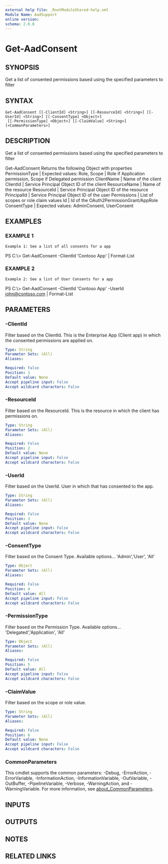 ```yaml
---
external help file: _RootModuleShared-help.xml
Module Name: AadSupport
online version:
schema: 2.0.0
---
```


# Get-AadConsent

## SYNOPSIS
Get a list of consented permissions based using the specified parameters to filter

## SYNTAX

```
Get-AadConsent [[-ClientId] <String>] [[-ResourceId] <String>] [[-UserId] <String>] [[-ConsentType] <Object>]
 [[-PermissionType] <Object>] [[-ClaimValue] <String>] [<CommonParameters>]
```

## DESCRIPTION
Get a list of consented permissions based using the specified parameters to filter

Get-AadConsent Returns the following Object with properties
PermissionType | Expected values: Role, Scope | Role if Application permission, Scope if Delegated permission
ClientName | Name of the client
ClientId | Service Principal Object ID of the client
ResourceName | Name of the resource
ResourceId  | Service Principal Object ID of the resource
PrincipalId | Service Principal Object ID of the user
Permissions | List of scopes or role claim values
Id | Id of the OAuth2PermissionGrant/AppRole
ConsentType | Expected values: AdminConsent, UserConsent

## EXAMPLES

### EXAMPLE 1
```
Example 1: See a list of all consents for a app
```

PS C:\\\> Get-AadConsent -ClientId 'Contoso App' | Format-List

### EXAMPLE 2
```
Example 2: See a list of User Consents for a app
```

PS C:\\\> Get-AadConsent -ClientId 'Contoso App' -UserId john@contoso.com | Format-List

## PARAMETERS

### -ClientId
Filter based on the ClientId.
This is the Enterprise App (Client app) in which the consented permissions are applied on.

```yaml
Type: String
Parameter Sets: (All)
Aliases:

Required: False
Position: 1
Default value: None
Accept pipeline input: False
Accept wildcard characters: False
```

### -ResourceId
Filter based on the ResourceId.
This is the resource in which the client has permissions on.

```yaml
Type: String
Parameter Sets: (All)
Aliases:

Required: False
Position: 2
Default value: None
Accept pipeline input: False
Accept wildcard characters: False
```

### -UserId
Filter based on the UserId.
User in which that has consented to the app.

```yaml
Type: String
Parameter Sets: (All)
Aliases:

Required: False
Position: 3
Default value: None
Accept pipeline input: False
Accept wildcard characters: False
```

### -ConsentType
Filter based on the Consent Type.
Available options...
'Admin','User', 'All'

```yaml
Type: Object
Parameter Sets: (All)
Aliases:

Required: False
Position: 4
Default value: All
Accept pipeline input: False
Accept wildcard characters: False
```

### -PermissionType
Filter based on the Permission Type.
Available options...
'Delegated','Application', 'All'

```yaml
Type: Object
Parameter Sets: (All)
Aliases:

Required: False
Position: 5
Default value: All
Accept pipeline input: False
Accept wildcard characters: False
```

### -ClaimValue
Filter based on the scope or role value.

```yaml
Type: String
Parameter Sets: (All)
Aliases:

Required: False
Position: 6
Default value: None
Accept pipeline input: False
Accept wildcard characters: False
```

### CommonParameters
This cmdlet supports the common parameters: -Debug, -ErrorAction, -ErrorVariable, -InformationAction, -InformationVariable, -OutVariable, -OutBuffer, -PipelineVariable, -Verbose, -WarningAction, and -WarningVariable. For more information, see [about_CommonParameters](http://go.microsoft.com/fwlink/?LinkID=113216).

## INPUTS

## OUTPUTS

## NOTES

## RELATED LINKS
